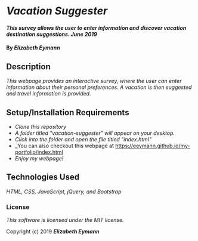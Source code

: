 # _Vacation Suggester_

#### _This survey allows the user to enter information and discover vacation destination suggestions. June 2019_

#### By _**Elizabeth Eymann**_

## Description

_This webpage provides an interactive survey, where the user can enter information about their personal preferences. A vacation is then suggested and travel information is provided._

## Setup/Installation Requirements

* _Clone this repository_
* _A folder titled "vacation-suggester" will appear on your desktop._
* _Click into the folder and open the file titled "index.html"_
* _You can also checkout this webpage at https://eeymann.github.io/my-portfolio/index.html
* _Enjoy my webpage!_

## Technologies Used

_HTML, CSS, JavaScript, jQuery, and Bootstrap_

### License

*This software is licensed under the MIT license.*

Copyright (c) 2019 **_Elizabeth Eymann_**
